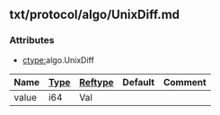 ## txt/protocol/algo/UnixDiff.md


### Attributes
<a href="#attributes"></a>
* [ctype:](/txt/ssimdb/dmmeta/ctype.md)algo.UnixDiff

|Name|[Type](/txt/ssimdb/dmmeta/ctype.md)|[Reftype](/txt/ssimdb/dmmeta/reftype.md)|Default|Comment|
|---|---|---|---|---|
|value|i64|Val|

